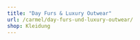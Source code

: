 ```yaml
---
title: "Day Furs & Luxury Outwear"
url: /carmel/day-furs-und-luxury-outwear/
shop: Kleidung
---
```

